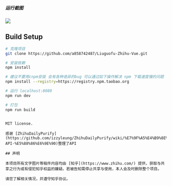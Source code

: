 
##### 运行截图
   
![](http://gf95.cn/img/chedui/jobjob.jpg)   


## Build Setup
  
``` bash
# 克隆项目
git clone https://github.com/a858742487/Liuguofu-Zhihu-Vue.git

# 安装依赖     
npm install

# 建议不要用cnpm安装 会有各种诡异的bug 可以通过如下操作解决 npm 下载速度慢的问题
npm install --registry=https://registry.npm.taobao.org

# 运行 localhost:8080    
npm run dev

# 打包
npm run build

```

```

MIT license.

感谢 [ZhihuDailyPurify](https://github.com/izzyleung/ZhihuDailyPurify/wiki/%E7%9F%A5%E4%B9%8E%E6%97%A5%E6%8A%A5-API-%E5%88%86%E6%9E%90)整理了API

## 声明 

本项目所有文字图片等稿件内容均由 [知乎](https://www.zhihu.com/) 提供，获取与共享之行为或有侵犯知乎权益的嫌疑。若被告知需停止共享与使用，本人会及时删除整个项目。 

请您了解相关情况，并遵守知乎协议。   
